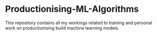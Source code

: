 # Productionising-ML-Algorithms
This repository contains all my workings related to training and personal work on productionising build machine learning models.
